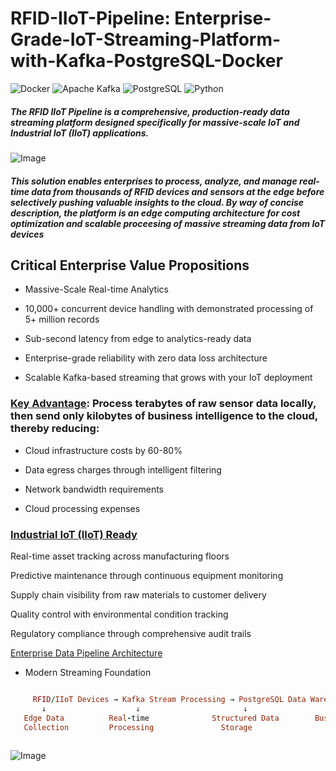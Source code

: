# RFID-IIoT-Pipeline: Enterprise-Grade-IoT-Streaming-Platform-with-Kafka-PostgreSQL-Docker


![Docker](https://img.shields.io/badge/Docker-Ready-blue.svg?logo=docker)
![Apache Kafka](https://img.shields.io/badge/Apache--Kafka-orange.svg?logo=apachekafka)
![PostgreSQL](https://img.shields.io/badge/PostgreSQL-15-blue.svg?logo=postgresql)
![Python](https://img.shields.io/badge/Python-3.11-green.svg?logo=python)


##### The RFID IIoT Pipeline is a comprehensive, production-ready data streaming platform designed specifically for massive-scale IoT and Industrial IoT (IIoT) applications. 

![Image](https://github.com/user-attachments/assets/65f74fd5-6dc3-40b0-b511-13a059f82342)


##### This solution enables enterprises to process, analyze, and manage real-time data from thousands of RFID devices and sensors at the edge before selectively pushing valuable insights to the cloud. By way of concise description, the platform is an edge computing architecture for cost optimization and scalable proceesing of massive streaming data from IoT devices




## Critical Enterprise Value Propositions

* Massive-Scale Real-time Analytics
  
* 10,000+ concurrent device handling with demonstrated processing of 5+ million records

* Sub-second latency from edge to analytics-ready data

* Enterprise-grade reliability with zero data loss architecture

* Scalable Kafka-based streaming that grows with your IoT deployment

### <ins>Key Advantage</ins>: Process terabytes of raw sensor data locally, then send only kilobytes of business intelligence to the cloud, thereby reducing:

* Cloud infrastructure costs by 60-80%

* Data egress charges through intelligent filtering

* Network bandwidth requirements

* Cloud processing expenses

### <ins>Industrial IoT (IIoT) Ready</ins>

Real-time asset tracking across manufacturing floors

Predictive maintenance through continuous equipment monitoring

Supply chain visibility from raw materials to customer delivery

Quality control with environmental condition tracking

Regulatory compliance through comprehensive audit trails


<ins>Enterprise Data Pipeline Architecture</ins>

* Modern Streaming Foundation


```ruby

     RFID/IIoT Devices → Kafka Stream Processing → PostgreSQL Data Warehouse → Cloud Analytics
       ↓                    ↓                       ↓                      ↓
   Edge Data          Real-time              Structured Data        Business Intelligence
   Collection         Processing               Storage                 & Dashboards
  
```


![Image](https://github.com/user-attachments/assets/670a6e6d-ec2c-4826-ba61-757ac3ff986a)
